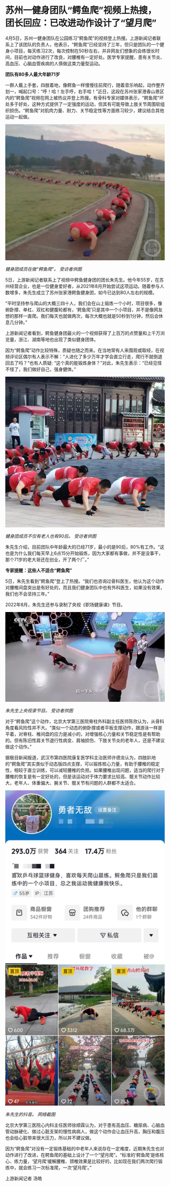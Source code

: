# 苏州一健身团队“鳄鱼爬”视频上热搜，团长回应：已改进动作设计了“望月爬”

4月5日，苏州一健身团队在公园练习“鳄鱼爬”的视频登上热搜。上游新闻记者联系上了该团队的负责人，他表示，“鳄鱼爬”已经坚持了三年，但只是团队的一个健身小项目，每天练习2次，每次控制在50秒左右，并非网友们想象的会练很长时间，目前也对动作进行了改良，对腰椎有一定好处。医学专家提醒，患有关节炎、高血压、心脑血管疾病的人慎做这类力量型运动。

**团队有80多人最大年龄71岁**

一群人戴上手套，四肢着地，像鳄鱼一样慢慢往前爬行，随着音乐响起，动作整齐划一，喊起口号：“呼！哈！左手呼，右手哈！”近日，这段在苏州张家港香山景区内的“鳄鱼爬”视频在网上被热议并登上热搜。有骨科专家对媒体表示，“鳄鱼爬”坏处多于好处，这种方式提供了一定强度的运动，但其有可能导致上肢关节周围软组织损伤。“鳄鱼爬”对肌肉力量、耐力、关节稳定性等方面练习较少，建议结合其他运动一起做。

![a08bb2767a11259e9e30fd42cdeafe35.jpg](https://raw.githubusercontent.com/qqhsx/qqnews_image/main/2024/04/05/苏州一健身团队“鳄鱼爬”视频上热搜，团长回应：已改进动作设计了“望月爬”/a08bb2767a11259e9e30fd42cdeafe35.jpg)

_健身团成员在做“鳄鱼爬”。 受访者供图_

5日，上游新闻记者联系上了视频中鳄鱼健身团的团长朱先生。他今年55岁，在苏州经营企业，也是一位健身爱好者，从2021年8月开始尝试这项运动。随着参与人数增多，朱先生成立了苏州张家港鳄鱼健身团，如今已达到80人左右的规模。

“平时坚持参与爬山的大概三四十人，我们会在山上锻炼一个小时，项目很多，像俯卧撑、单杠、双杠和健腹轮都有，‘鳄鱼爬’只是其中一个小项目，并不是像网友想的那样一直爬。我们每天也就做两次，每次大概也就是50秒到1分钟，然后会休息几分钟。”

上游新闻记者看到，鳄鱼健身团最火的一个视频获得了上百万的点赞量和上千万浏览量，浙江、湖南等地也出现了类似健身团体。

因为“鳄鱼爬”动作比较特殊，质疑也随之而来。在当地常有人来围观或取经，在视频评论区偶尔有人表示不解：“人进化了多少万年才学会直立行走，爬行不就倒退回去了吗？”也有人质疑:
“这个真的能锻炼身体？”对此，朱先生表示：“已经见怪不怪了，我们做好自己，强身健体。”

![2ef8fd4a88c6d3ad108614979521cc9b.jpg](https://raw.githubusercontent.com/qqhsx/qqnews_image/main/2024/04/05/苏州一健身团队“鳄鱼爬”视频上热搜，团长回应：已改进动作设计了“望月爬”/2ef8fd4a88c6d3ad108614979521cc9b.jpg)

_健身团成员不仅有老人也有90后。 受访者供图_

朱先生介绍，目前团队中年龄最大的已经71岁，最小的是90后，80%有工作。“这也是为什么我们每天早上6点15分开始锻炼，因为大家都有事做，并不是没事干，那个71岁的老大哥还在创业，开了两个厂。”

**专家提醒：这些人不适合“鳄鱼爬”**

5日，朱先生看到“鳄鱼爬”登上了热搜。“我们也咨询过骨科医生，他认为这个动作对腰椎间盘突出是有好处的，而且我们健身团队中也有外科医生，如果没有效果，我们也不会坚持三年。”

2022年8月，朱先生还参与录制了央视《职场健康课》节目。

![6094fa79778d8a16003eae714ebeeb64.jpg](https://raw.githubusercontent.com/qqhsx/qqnews_image/main/2024/04/05/苏州一健身团队“鳄鱼爬”视频上热搜，团长回应：已改进动作设计了“望月爬”/6094fa79778d8a16003eae714ebeeb64.jpg)

_朱先生上央视录节目。 受访者供图_

对于“鳄鱼爬”这个动作，北京大学第三医院脊柱外科副主任医师陈欣认为，从骨科角度看风险性并不大。“类似一个动态的俯卧撑或者平板支撑动作，跟游泳一样是平着，对脊柱、椎间盘的应力是减小的，对增强核心力量和关节稳定性是有帮助的。但有陈旧性肩关节退行性病变、肩袖损伤、下肢关节炎的老年人，还是不建议做这个动作。”

据极目新闻报道，武汉市第四医院康复医学科主治医师许德龙认为，四肢趴地的“鳄鱼爬”其实类似于动态版四点支撑，可以锻炼核心力量，有助于腰椎的稳定性，相较于直立训练，可以减轻腰椎的负担。如果腰椎出现问题，适当的爬行对于腰椎的恢复是有一定好处的，但是该运动对于体力要求比较高、髋关节动作比较大，老年人、体重偏大、腕关节、髋关节有问题的人群都不太适合。

![c555e50805beffac2ee588b65e4d159f.jpg](https://raw.githubusercontent.com/qqhsx/qqnews_image/main/2024/04/05/苏州一健身团队“鳄鱼爬”视频上热搜，团长回应：已改进动作设计了“望月爬”/c555e50805beffac2ee588b65e4d159f.jpg)

_朱先生的抖音。 网络截图_

北京大学第三医院心内科主任医师徐顺霖认为，对于患有高血压、糖尿病、心脑血管动脉硬化、做过心脏支架的慢性病病人，做这个动作会让血压升高，胸压和腹压也会给心脏带来很大压力，所以并不建议做。

因为“鳄鱼爬”对没有一定锻炼基础的中老年人来说存在一定难度，近期朱先生也对动作进行了改进，在鳄鱼爬的基础上设计了一个“望月爬”。“标准的‘鳄鱼爬’是练核心、练力量，‘望月爬’缓解腰椎、颈椎效果是比较好的，比如现在我们两次爬行锻炼中，就会练习一次标准爬，一次‘望月爬’。”

上游新闻记者 汤皓

